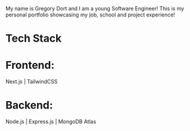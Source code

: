 My name is Gregory Dort and I am a young Software Engineer! 
This is my personal portfolio showcasing my job, school and project experience!

# Tech Stack
# Frontend: 
Next.js | TailwindCSS
# Backend: 
Node.js | Express.js | MongoDB Atlas 